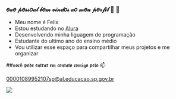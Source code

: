 ### 𝑒𝒶𝑒 𝓅𝑒𝓈𝓈𝑜𝒶𝓁 𝒷𝑒𝓂 𝓋𝒾𝓃𝒹𝑜𝓈 𝒶𝑜 𝓂𝑒𝓊 𝓅𝑒𝓇𝒻𝒾𝓁 🖤 🦇

- Meu nome é Felix 
- Estou estudando no [Alura](https://www.alura.com.br)
- Desenvolvendo minha liguagem de programação
- Estudante do ultimo ano do ensino médio
- Vou utilizar esse espaço para compartilhar meus projetos e me organizar

##𝖛𝖔𝖈ê 𝖕𝖔𝖉𝖊 𝖊𝖓𝖙𝖗𝖆𝖗 𝖊𝖒 𝖈𝖔𝖓𝖙𝖆𝖙𝖔 𝖈𝖔𝖒𝖎𝖌𝖔 𝖕𝖊𝖑𝖔 📫

  00001089952107sp@al.educacao.sp.gov.br

![](https://media1.tenor.com/m/hnh9Hu3_GYAAAAAd/sharksu-dorohedoro.gif)
  
